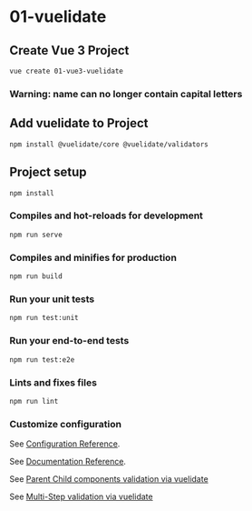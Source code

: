 # 01-vuelidate

## Create Vue 3 Project
```
vue create 01-vue3-vuelidate
```
### Warning: name can no longer contain capital letters

## Add vuelidate to Project
```
npm install @vuelidate/core @vuelidate/validators
```

## Project setup
```
npm install
```

### Compiles and hot-reloads for development
```
npm run serve
```

### Compiles and minifies for production
```
npm run build
```

### Run your unit tests
```
npm run test:unit
```

### Run your end-to-end tests
```
npm run test:e2e
```

### Lints and fixes files
```
npm run lint
```

### Customize configuration
See [Configuration Reference](https://cli.vuejs.org/config/).

See [Documentation Reference](https://vuelidate-next.netlify.app/).

See [Parent Child components validation via vuelidate](https://codesandbox.io/s/nnxy0wjpwm)

See [Multi-Step validation via vuelidate](https://codesandbox.io/s/o979o4myjq)
